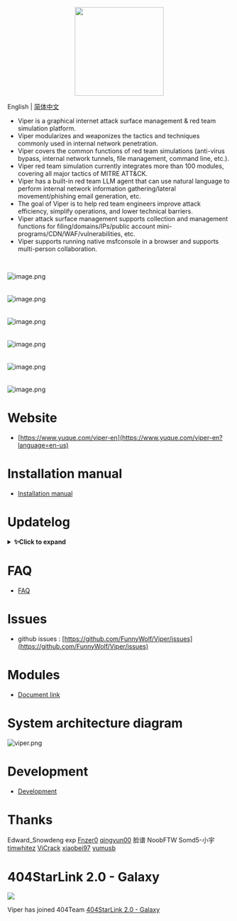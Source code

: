 <p align="center">
   <img width="200" src="https://cdn.nlark.com/yuque/0/2020/svg/159259/1590851265515-f865560b-ba50-4ca3-b2f6-5e8db3268da1.svg#align=left&display=inline&height=200&margin=%5Bobject%20Object%5D&name=logo.svg&originHeight=200&originWidth=200&size=1378&status=done&style=none&width=200">
</p>

English | [简体中文](./README.md)

- Viper is a graphical internet attack surface management & red team simulation platform.
- Viper modularizes and weaponizes the tactics and techniques commonly used in internal network penetration.
- Viper covers the common functions of red team simulations (anti-virus bypass, internal network tunnels, file management, command line, etc.).
- Viper red team simulation currently integrates more than 100 modules, covering all major tactics of MITRE ATT&CK.
- Viper has a built-in red team LLM agent that can use natural language to perform internal network information gathering/lateral movement/phishing email generation, etc.
- The goal of Viper is to help red team engineers improve attack efficiency, simplify operations, and lower technical barriers.
- Viper attack surface management supports collection and management functions for filing/domains/IPs/public account mini-programs/CDN/WAF/vulnerabilities, etc.
- Viper supports running native msfconsole in a browser and supports multi-person collaboration.

<br>

![image.png](https://cdn.nlark.com/yuque/0/2021/png/159259/1631688473804-d80f746b-e2fd-4d53-a44e-8bf8c4dc89d1.png?x-oss-process=image%2Fresize%2Cw_2250%2Climit_0)
<br>
<br>
<br>
![image.png](https://cdn.nlark.com/yuque/0/2021/png/159259/1631688521936-66b17009-3830-4925-941d-aad201252f90.png?x-oss-process=image%2Fresize%2Cw_2256%2Climit_0)
<br>
<br>
<br>
![image.png](https://cdn.nlark.com/yuque/0/2021/png/159259/1631688605817-27cf835d-fd4c-42cc-95a1-880ea5cf9102.png?x-oss-process=image%2Fresize%2Cw_2256%2Climit_0)
<br>
<br>
<br>
![image.png](https://cdn.nlark.com/yuque/0/2021/png/159259/1631688493291-48972160-0e2a-4757-a3a0-a466003d98f3.png?x-oss-process=image%2Fresize%2Cw_2256%2Climit_0)
<br>
<br>
<br>
![image.png](https://cdn.nlark.com/yuque/0/2021/png/159259/1631688640236-8f79ff40-e012-4fe8-89ce-cfcf2fd6627e.png?x-oss-process=image%2Fresize%2Cw_2256%2Climit_0)
<br>
<br>
<br>
![image.png](https://cdn.nlark.com/yuque/0/2021/png/159259/1631688660123-906ed19d-a6df-4632-8169-b6edf50c6ef7.png?x-oss-process=image%2Fresize%2Cw_2256%2Climit_0)
<br>

# Website

- [https://www.yuque.com/viper-en](https://www.yuque.com/viper-en?language=en-us)

# Installation manual

- [Installation manual](https://www.yuque.com/viper-en/inh85g/cvucxz?language=en-us)

# Updatelog

<details>
<summary><b>✨Click to expand</b></summary>

## v3.0.0 2024-12-09-10-50-06
### New Features
- screen_share function supports direct preview on the web end
- Added 'Filing', 'Favicon' and other features to attack surface management
- Automatically block login when Viper is brute-forced

## Optimizations
- Updated AI module prompts
- Switched attack surface management data storage from sqlite to elasticsearch
- Updated the startup sequence of backend services, added logs for reasons of startup failure
- Merged Metasploit-Framework version 6.4.40


## v2.3.5 2024-09-29-16-32-42
### New Features
- webcam_stream function supports direct preview on the web end

### Optimizations
- Supports entering a custom model name for `OPENAI`
- Improved error message when `OPENAI` is not configured
- Updated API for the 'Get Internet Exit IP' module to https://ipwho.is/
- Prompt updates for 'Email Generation/Sending Agent' and 'Platform Operation Agent', introducing CoT and Role Play

## v2.3.4 2024-09-04-16-59-30
### New Features
- Added 'Multi-user' feature, supporting multi-person collaboration

### Optimizations
- 'Smart Assistant' now supports output and display in Markdown format


## v2.3.3 2024-08-21-11-24-51

### Optimizations
- Updated some smart agent prompts
- 'Email Generation/Sending Agent' can now add and send attachments
- Reconstructed all smart agents using langgraph
- Automatic cleanup of ToolCall and Tool Message to reduce token usage

### Bugfixes
- Fixed https://github.com/FunnyWolf/Viper/issues/225

## v2.3.2 2024-08-05-15-27-29

### New Features

- Added 'SMTP Configuration' for sending emails
- 'Data Analysis Multi-role Agent' supports querying and analyzing session/handler related information
- 'Data Analysis Multi-role Agent' supports Meterpreter-related operations (camera/stream capture/keystroke logging/file viewing)
- Added 'Email Generation/Sending Agent', which can generate complete emails and send them based on user description

### Optimizations

- Adjusted some button UIs
- 'OpenAI' adds 'gpt-4o-mini' model
- Added heartbeat detection for service status checks in 'Penetration Service'
- Code for 'Internet Attack Surface Management' workers has been merged into the main branch

### Bugfixes

- Fixed interface jitter issues

## v2.3.1 2024-07-08-16-03-05

### New Features

- Introduced 'V-GPT', an AI-driven offensive intelligent agent framework
- Added 'Data Analysis Agent' and 'Data Analysis Multi-role Agent' modules
- Integrated 'OpenAI'

### Optimizations

- Adjusted parts of the 'Platform Settings' UI

### Bugfixes

- Fixed https://github.com/FunnyWolf/Viper/issues/217
- Fixed https://github.com/FunnyWolf/Viper/issues/218

## v2.3.0 2024-05-08-17-00-11

### Optimizations

- Adjusted the overall architecture of 'Internet Attack Surface'
- Enhanced 'Network Asset' search functionality
- Optimized data storage efficiency for 'Internet Attack Surface'
- Adapted to new API interfaces of Quake

### Bugfixes

- Fixed the issue where modules could not use newly established listeners
- Fixed the inability to use 'Anti-tracing'
- Fixed the timeout issue of creating new listeners when host performance is insufficient

## v2.2.1 2024-04-21-13-52-18

### New Features

- Added 'General Configuration' page, allowing configuration for 'Web Search Engine', 'wafw00f' related settings

### Optimizations

- Added wafw00f check to 'Service Status'
- Automatically redirects to login when accessing navigation pages without being logged in
- Nuclei now supports setting vulnerability levels and concurrency numbers
- Updated 360 Quake interface
- Optimized wafw00f performance (gevent)
- Improved frontend error messages when module errors occur
- Interpreter updated to Python 3.12 and pip dependencies updated to the latest versions
- Merged Metasploit-Framework version 6.4.6

### Bugfixes

- Fixed https://github.com/FunnyWolf/Viper/issues/207
- Fixed low probability encoding errors when generating C code


## v1.5.18 20220311
### Optimize
- After Viper restarts, it will no longer automatically load historical handler, but generate corresponding virtual handler and add the "backup" label to facilitate manual recovery
- Use jemalloc Ruby to optimize MSF memory use
- Merge Metasploit Framework version 6.1.34
### Bugfix
- Fix port occupation after reverse_https is closed
- The handler generated by to_handler is correctly displayedin WEBUI


## v1.5.17 20220305
### New features
- Add Android into `Payload And Handler`
### Optimize
- Merge Metasploit Framework version 6.1.33
### Bugfix
- Fix the problem that msfrpc generates a large number of 127.0.0.1 connect
- Repairing 'docker health check' cause a large number of 'TIME_WAIT' connect

## v1.5.16 20220226
### Optimize
- Optimize UI and adapt to macox
- Merge Metasploit Framework version 6.1.32
### Bugfix
- Fix `Fake exe file of Word document` exe cannot be cleaned up in some situations
- Fix the problem that `Python/Java/Android` payloads cannot online

## v1.5.15 20220213
### Optimize
- Optimize UI
- Delete session add secondary confirmation
- `communication channel` adapts to most payloads
- Merge Metasploit Framework version 6.1.30
### Bugfix
- Fix the MIUI crash problem of `mobile camera taking photos`


## v1.5.14 20220206
### New features
- Add three Android teaching demonstration modules (obtain target mobile phone SMS / call record / address book) (take photos with mobile phone camera) (record audio with mobile phone)
- The 'session channel' function is added to make multi-level intranet penetration more convenient [readme](https://www.yuque.com/vipersec/blog/gssfbg)
### Optimize
- Merge Metasploit Framework version 6.1.29

## v1.5.13 20220111

### New features
- Added zoomeye API interface
- Add `dnslog server` module

### Optimize
- Delete the "InternetScan" debug interface (the manual import function can completely replace this interface)
- Log4j payload echo java version, OS arch, OS version
- Optimize the pipeline logic of `InternetScan`, which will not affect the heartbeat data transmission at present
- Merge Metasploit Framework version 6.1.25

### Bugfix
- Fix the problem that the `VMware horizon log4j rce` timeout parameter does not take effect



## v1.5.12 20211231

### New features

- New passive scanning framework
- Added `VMware horizon log4j rce` InternetScan module
- Add `LDAP server` module to graphically manage ldapserver

### Optimize

- Log4j rce passive scanning function updated to passive scanning module
- Update the bypass WAF payload of log4j rce
- `Log4j CVE-2021-44228 Scan` add timeout parameter

## v1.5.10 20211216

### New Features

- New log4j passive scanning function
- Viper + crawlergo can be used in combination to automatically and actively scan log4j vulnerabilities

### Log4j passive scan

- Automatically replace the get request parameter with payload
- The auto replace post request parameter is payload
- The JSON value of auto replace post request is payload
- Auto replace skip password field
- Automatically add payload in headers (polling by Dictionary)
- The payload contains the original payload and the payload bypassing the WAF
- The payload contains UUID, which can find the specific request content that triggers the vulnerability according to
  the dnslog record

### Log4j automatic active scanning

- Get all requests for automatic page acquisition through chrome headless + crawler, and import the requests into the
  passive proxy to realize automatic scanning

### Log4j Scanning Readme

- [English](https://www.yuque.com/vipersec/blog/sn2x39)

## v1.5.9 20211204

### Optimization

- Merge Metasploit Framework version 6.1.18
- Update ruby version to 3.0

### Bugfix

- Fix bug on FOFA search

## v1.5.8 20211126

### New features

- New module `Syscall Visual Studio project`

### Optimization

- `InternetScan` UI is updated to make the operation more convenient, and the manual import function is added
- Add partial log (heartbeat data section)
- Merge Metasploit Framework version 6.1.17

### Bugfix

- Fix the problem that the PEM certificate could not be loaded

## v1.5.7 20211115

### Optimization

- 'InternetScan' add debug interface
- Webdelivery currently no longer forces binding of target and payload
- Functional optimization of Puma and ipgeo
- front-end interaction optimization
- Merge Metasploit Framework version 6.1.15

### Bugfix

- Fix the handler exception caused by ipgeo exception
- Fix the repeated addition of UDP handler after Viper restart

## v1.5.6 20211031

### New Features

- Added 'Hander firewall' function
- Added the module of "Direct windows syscall evasion technique"

### Optimization

- reverse_http(s) when the network is disconnected, the timeout is updated from 21 seconds (Windows default) to 3
  seconds
- The current session does not expire by default and will not exit automatically
- Merge Metasploit Framework version 6.1.13

### Bugfix

- Repair reverse_tcp failed to connect when 'sessionexpirationtimeout' is 0
- Fix failure to get default lhost parameter on ui

## v1.5.5 20211024

### New Features

- Added `CVE-2021-40449 LPE` module
- One click download all Viper logs from WEBUI

### Optimization

- Merged metasploit-framework 6.1.12

### Bugfix

- Fix the port occupancy problem after the socks is removed

## v1.5.4 20211017

### New Features

- Added `MS17-010 Exploit (CSharp)` module

### Optimization

- Merged metasploit-framework 6.1.11

### Bugfix

- Fix duplicate add reverse_http(s) handler failed to deal with session online requests.

## v1.5.3 20211010

### Optimization

- Optimize msfconsole user experience
- Merged metasploit-framework 6.1.10

<br/>

## v1.5.2 20211007

### Optimization

- Login page multilingual support
- Merged metasploit-framework 6.1.9

## v1.5.1 20210926

### New Features

- Added `Obtain Internet outbound IP` module
- New search filter for session process list

### Optimization

- Antivirus software display supports English version
- Optimize the output format of the intranet scanning module
- Optimize the performance and UI of the `Run Module` function
- Merged metasploit-framework 6.1.8 version

### Bugfix

- Fix the problem that the name of antivirus software is not displayed

## v1.5.0 20210919

### New Features

- VIPER now support English language

### Optimization

- Optimized the format of session online SMS
- Merged metasploit-framework 6.1.7 version

### Bugfix

- Fixed the issue that `ExitOnSession` did not take effect
- Fix the issue that the bind handler of the exploit module does not take effect

## v1.4.2 20210822

### New Features

- Added `Session online by SCF (Tencent API Gateway)` module

### Optimization

- Use Unix socketpair to replace 127.0.0.1 socketpair to improve performance
- Optimize the `handler` function, add HttpHostHeader parameter
- Block ids check of session
- Merged metasploit-framework 6.1.5 version

### Bugfix

- Fixed the problem that some module tasks could not be deleted
- Fixed the issue of channel not being released in MSF
- Fix the issue of `Clone Https certificate` certificate length, adapt to the new features of SSLVersion
- Fix the issue that the session does not respond after the use of Linux intranet routing and command execution due to
  stream hang

</details>

# FAQ

- [FAQ](https://www.yuque.com/viper-en/faq)

# Issues

- github issues : [https://github.com/FunnyWolf/Viper/issues](https://github.com/FunnyWolf/Viper/issues)

# Modules

- [Document link](https://www.yuque.com/viper-en/module)

# System architecture diagram

![viper.png](https://cdn.nlark.com/yuque/0/2021/png/159259/1627364231093-768d3b07-e044-4a2d-a3fa-e9ebd92a0828.png)

# Development

- [Development](https://www.yuque.com/viper-en/code)

# Thanks

Edward_Snowdeng exp
[Fnzer0](https://github.com/Fnzer0)
[qingyun00](https://github.com/qingyun00)
脸谱 NoobFTW Somd5-小宇
[timwhitez](https://github.com/timwhitez)
[ViCrack](https://github.com/ViCrack)
[xiaobei97](https://github.com/xiaobei97)
[yumusb](https://github.com/yumusb)

# 404StarLink 2.0 - Galaxy

![](https://github.com/knownsec/404StarLink-Project/raw/master/logo.png)

Viper has joined 404Team [404StarLink 2.0 - Galaxy](https://github.com/knownsec/404StarLink2.0-Galaxy)

